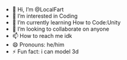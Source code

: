 - 👋 Hi, I’m @LocalFart
- 👀 I’m interested in Coding
- 🌱 I’m currently learning How to Code:Unity
- 💞️ I’m looking to collaborate on anyone
- 📫 How to reach me idk
- 😄 Pronouns: he/him
- ⚡ Fun fact: i can model 3d

<!---
LocalFart/LocalFart is a ✨ special ✨ repository because its `README.md` (this file) appears on your GitHub profile.
You can click the Preview link to take a look at your changes.
--->
